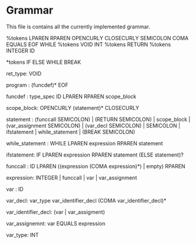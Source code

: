 # Grammar

This file is contains all the currently implemented grammar.

%tokens LPAREN RPAREN OPENCURLY CLOSECURLY SEMICOLON COMA EQUALS EOF WHILE
%tokens VOID INT
%tokens RETURN
%tokens INTEGER ID


*tokens IF ELSE WHILE BREAK

ret_type: VOID

program : (funcdef)* EOF

funcdef : type_spec ID LPAREN RPAREN scope_block

scope_block: OPENCURLY (statement)* CLOSECURLY

statement : (funccall SEMICOLON)
            | (RETURN SEMICOLON)
            | scope_block
            | (var_assignment SEMICOLON)
            | (var_decl SEMICOLON)
            | SEMICOLON
            | ifstatement
            | while_statement
            | (BREAK SEMICOLON)

while_statement : WHILE LPAREN expression RPAREN statement

ifstatement: IF LPAREN expression RPAREN statement (ELSE statement)?

funccall : ID LPAREN ((expression (COMA expression)*) | empty) RPAREN

expression: INTEGER | funccall | var | var_assignment

var : ID

var_decl: var_type var_identifier_decl (COMA var_identifier_decl)*

var_identifier_decl: (var | var_assigment)

var_assignemnt: var EQUALS expression

var_type: INT
